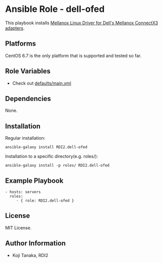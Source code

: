 Ansible Role - dell-ofed
========================

This playbook installs [Mellanox Linux Driver for Dell's Mellanox ConnectX3 adapters](http://www.dell.com/support/home/us/en/19/Drivers/DriversDetails?driverId=FJF94).

Platforms
---------

CentOS 6.7 is the only platform that is supported and tested so far.

Role Variables
--------------

- Check out [defaults/main.yml](defaults/main.yml)

Dependencies
------------

None.

Installation
------------

Regular installation:

```
ansible-galaxy install RDI2.dell-ofed
```

Installation to a specific directory(e.g. roles/):

```
ansible-galaxy install -p roles/ RDI2.dell-ofed
```

Example Playbook
----------------

    - hosts: servers
      roles:
         - { role: RDI2.dell-ofed }

License
-------

MIT License.

Author Information
------------------

- Koji Tanaka, RDI2
